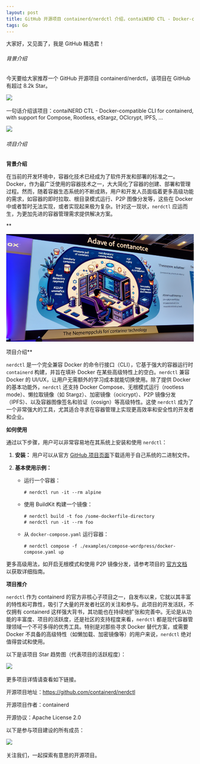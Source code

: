 ```yaml
---
layout: post
title: GitHub 开源项目 containerd/nerdctl 介绍，contaiNERD CTL - Docker-compatible CLI for containerd, with support for Compose, Rootless, eStargz, OCIcrypt, IPFS, ...
tags: Go
---
```


大家好，又见面了，我是 GitHub 精选君！

###### 背景介绍

今天要给大家推荐一个 GitHub 开源项目 containerd/nerdctl，该项目在 GitHub 有超过 8.2k Star。

![](https://stats.deeptrain.net/repo/containerd/nerdctl/?theme=light)

一句话介绍该项目：contaiNERD CTL - Docker-compatible CLI for containerd, with support for Compose, Rootless, eStargz, OCIcrypt, IPFS, ...




![](https://raw.githubusercontent.com/containerd/nerdctl/master/docs/images/nerdctl.svg)


###### 项目介绍

**背景介绍**

在当前的开发环境中，容器化技术已经成为了软件开发和部署的标准之一。Docker，作为最广泛使用的容器技术之一，大大简化了容器的创建、部署和管理过程。然而，随着容器生态系统的不断成熟，用户和开发人员面临着更多高级功能的需求，如容器的即时拉取、根目录模式运行、P2P 图像分发等，这些在 Docker 中或者暂时无法实现，或者实现起来极为复杂。针对这一现状，`nerdctl` 应运而生，为更加先进的容器管理需求提供解决方案。

**

![](https://raw.githubusercontent.com/ZhuPeng/pic/master/mac/compress_tmp-6433d57f3cc8ef6a99cbf75593956d01.png)

项目介绍**

`nerdctl` 是一个完全兼容 Docker 的命令行接口（CLI），它基于强大的容器运行时 `containerd` 构建，并旨在填补 Docker 在某些高级特性上的空白。`nerdctl` 兼容 Docker 的 UI/UX，让用户无需额外的学习成本就能切换使用。除了提供 Docker 的基本功能外，`nerdctl` 还支持 Docker Compose、无根模式运行（rootless mode）、懒拉取镜像（如 Stargz）、加密镜像（ocicrypt）、P2P 镜像分发（IPFS）、以及容器图像签名和验证（cosign）等高级特性。这使 `nerdctl` 成为了一个非常强大的工具，尤其适合寻求在容器管理上实现更高效率和安全性的开发者和企业。

**如何使用**

通过以下步骤，用户可以非常容易地在其系统上安装和使用 `nerdctl`：

1. **安装：** 用户可以从官方 [GitHub 项目页面](https://github.com/containerd/nerdctl/releases)下载适用于自己系统的二进制文件。

2. **基本使用示例：**

   - 运行一个容器：
     ```console
     # nerdctl run -it --rm alpine
     ```
   - 使用 BuildKit 构建一个镜像：
     ```console
     # nerdctl build -t foo /some-dockerfile-directory
     # nerdctl run -it --rm foo
     ```
   - 从 `docker-compose.yaml` 运行容器：
     ```console
     # nerdctl compose -f ./examples/compose-wordpress/docker-compose.yaml up
     ```

更多高级用法，如开启无根模式和使用 P2P 镜像分发，请参考项目的 [官方文档](https://github.com/containerd/nerdctl) 以获取详细指南。

**项目推介**

`nerdctl` 作为 containerd 的官方非核心子项目之一，自发布以来，它就以其丰富的特性和可靠性，吸引了大量的开发者社区的关注和参与。此项目的开发活跃，不仅拥有 containerd 这样强大背书，其功能也在持续地扩张和完善中。无论是从功能的丰富度、项目的活跃度，还是社区的支持程度来看，`nerdctl` 都是现代容器管理领域一个不可多得的优秀工具。特别是对那些寻求 Docker 替代方案，或需要 Docker 不具备的高级特性（如懒加载、加密镜像等）的用户来说，`nerdctl` 绝对值得尝试和使用。

以下是该项目 Star 趋势图（代表项目的活跃程度）：

![](https://api.star-history.com/svg?repos=containerd/nerdctl&type=Timeline)

更多项目详情请查看如下链接。

开源项目地址：https://github.com/containerd/nerdctl 

开源项目作者：containerd

开源协议：Apache License 2.0

以下是参与项目建设的所有成员：

![](https://contrib.rocks/image?repo=containerd/nerdctl)

关注我们，一起探索有意思的开源项目。

